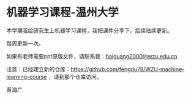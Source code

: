 
# 机器学习课程-温州大学

本学期我给研究生上机器学习课程，我把课件分享下，后续陆续更新。

每周更新一次。

如果有老师需要ppt原版文件，请联系我：haiguang2000@wzu.edu.cn

注意：已经建立新的仓库：https://github.com/fengdu78/WZU-machine-learning-course ，请到那个仓库访问。

黄海广